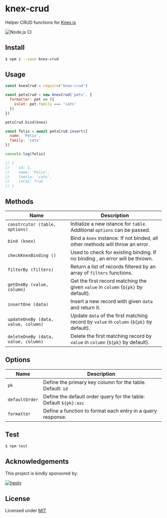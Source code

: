 # knex-crud

Helper CRUD functions for [Knex.js](http://knexjs.org/)

![Node.js CI](https://github.com/heply/knex-crud/workflows/Node.js%20CI/badge.svg)

## Install

```bash
$ npm i --save knex-crud
```

## Usage

```js
const knexCrud = require('knex-crud')

const petsCrud = new knexCrud('pets', {
  formatter: pet => ({
    isCat: pet.family === 'cats'
  })
})

petsCrud.bind(knex)

const felix = await petsCrud.insert({
  name: 'Felix',
  family: 'cats'
})

console.log(felix)

// {
//    id: 1,
//    name: 'Felix',
//    family: 'cats',
//    isCat: true
// }
```

## Methods

| Name                                | Description                                                                             |
|-------------------------------------|-----------------------------------------------------------------------------------------|
| `constrcutor (table, options)`      | Initialize a new istance for `table`. Additional `options` can be passed.               |
| `bind (knex)`                       | Bind a `knex` instance. If not binded, all other methods will throw an error.           |
| `checkKnexBinding ()`               | Used to check for existing binding. If no binding , an error will be thrown.            |
| `filterBy (filters)`                | Return a list of records filtered by an array of `filters` functions.                   |
| `getOneBy (value, column)`          | Get the first record matching the given `value` in `column` (`${pk}` by default).       |
| `insertOne (data)`                  | Insert a new record with given `data` and return it.                                    |
| `updateOneBy (data, value, column)` | Update `data` of the first matching record by `value` in `column` (`${pk}` by default). |
| `deleteOneBy (data, value, column)` | Delete the first matching record by `value` in `column` (`${pk}` by default).           |

## Options

| Name           | Description                                                       |
|----------------|-------------------------------------------------------------------|
| `pk`           | Define the primary key column for the table. Default: `id`        |
| `defaultOrder` | Define the default order query for the table: Default `${pk}:asc` |
| `formatter`    | Define a function to format each entry in a query response.       |

## Test

```bash
$ npm test
```

## Acknowledgements

This project is kindly sponsored by:

[![heply](https://raw.githack.com/heply/brand/master/heply-logo.svg)](https://www.heply.it)

## License

Licensed under [MIT](./LICENSE)
